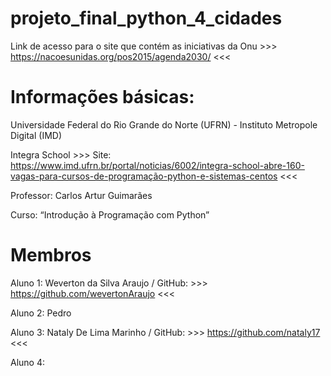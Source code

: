 # projeto_final_python_4_cidades

Link de acesso para o site que contém as iniciativas da Onu >>> https://nacoesunidas.org/pos2015/agenda2030/ <<<

# Informações básicas:

Universidade Federal do Rio Grande do Norte (UFRN) - Instituto Metropole Digital (IMD)

Integra School >>> Site: https://www.imd.ufrn.br/portal/noticias/6002/integra-school-abre-160-vagas-para-cursos-de-programação-python-e-sistemas-centos <<<

Professor: Carlos Artur Guimarães

Curso: “Introdução à Programação com Python”

# Membros

Aluno 1: Weverton da Silva Araujo / GitHub: >>> https://github.com/wevertonAraujo <<<

Aluno 2: Pedro

Aluno 3: Nataly De Lima Marinho  / GitHub:  >>> https://github.com/nataly17 <<<

Aluno 4: 
